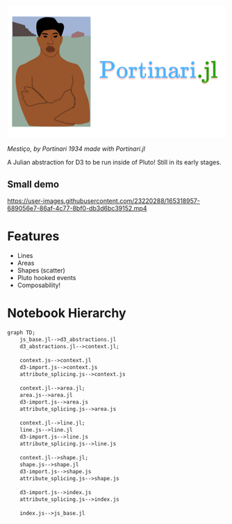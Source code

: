 ![Mestiço, Portinari - 1934 (Made with Portinari.jl!)](./res/portinari.svg)

_Mestiço, by Portinari 1934 made with Portinari.jl_

A Julian abstraction for D3 to be run inside of Pluto! Still in its early stages.

## Small demo


https://user-images.githubusercontent.com/23220288/165318957-689056e7-86af-4c77-8bf0-db3d6bc39152.mp4


# Features

- Lines
- Areas
- Shapes (scatter)
- Pluto hooked events
- Composability!

# Notebook Hierarchy

```mermaid
graph TD;
    js_base.jl-->d3_abstractions.jl
    d3_abstractions.jl-->context.jl;

    context.js-->context.jl
    d3-import.js-->context.js
    attribute_splicing.js-->context.js

    context.jl-->area.jl;
    area.js-->area.jl
    d3-import.js-->area.js
    attribute_splicing.js-->area.js

    context.jl-->line.jl;
    line.js-->line.jl
    d3-import.js-->line.js
    attribute_splicing.js-->line.js

    context.jl-->shape.jl;
    shape.js-->shape.jl
    d3-import.js-->shape.js
    attribute_splicing.js-->shape.js

    d3-import.js-->index.js
    attribute_splicing.js-->index.js

    index.js-->js_base.jl 
```
